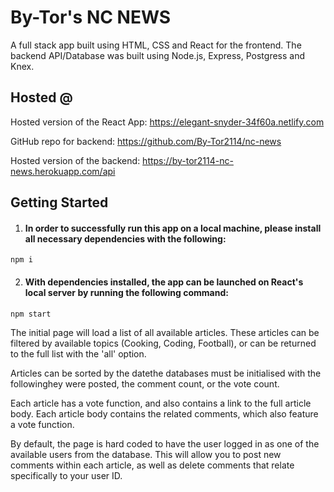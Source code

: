 # By-Tor's NC NEWS

A full stack app built using HTML, CSS and React for the frontend. The backend API/Database was built using Node.js, Express, Postgress and Knex.

## Hosted @

Hosted version of the React App: https://elegant-snyder-34f60a.netlify.com

GitHub repo for backend: https://github.com/By-Tor2114/nc-news

Hosted version of the backend: https://by-tor2114-nc-news.herokuapp.com/api

## Getting Started

1. #### In order to successfully run this app on a local machine, please install all necessary dependencies with the following:

```
npm i
```

2. #### With dependencies installed, the app can be launched on React's local server by running the following command:

```
npm start
```

The initial page will load a list of all available articles. These articles can be filtered by available topics (Cooking, Coding, Football), or can be returned to the full list with the 'all' option.

Articles can be sorted by the datethe databases must be initialised with the followinghey were posted, the comment count, or the vote count.

Each article has a vote function, and also contains a link to the full article body. Each article body contains the related comments, which also feature a vote function.

By default, the page is hard coded to have the user logged in as one of the available users from the database. This will allow you to post new comments within each article, as well as delete comments that relate specifically to your user ID.
